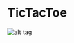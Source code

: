 # TicTacToe
![alt tag](http://i1079.photobucket.com/albums/w508/vineetjoshi253/2000px-Tic_tac_toe.svg_zps3arf8wkq.png)

